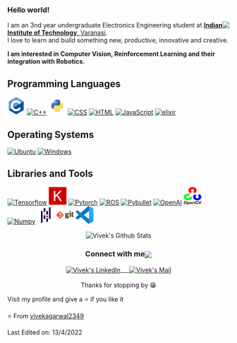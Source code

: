 <!-- ### Hi there 👋 -->

<!-- <h1 align="center">
  <b>Vivek Agarwal <img src="https://github.com/TheDudeThatCode/TheDudeThatCode/blob/master/Assets/Mario_Hello_Big.gif" width="30px"></b>
</h1>
 -->
<!-- ### <img src="https://github.com/TheDudeThatCode/TheDudeThatCode/blob/master/Assets/Hi.gif" width="1px"> Hello world!&nbsp;<img src="https://github.com/TheDudeThatCode/TheDudeThatCode/blob/master/Assets/Earth.gif" width="24px"> -->
### Hello world!
<img align="right" src="https://github.com/rajput2107/rajput2107/blob/master/Assets/Developer.gif"/>
I am an 3nd year undergraduate Electronics Engineering student at <a href="https://iitbhu.ac.in/"> <b>Indian Institute of Technology</b>, Varanasi</a>. <br>
I love to learn and build something new, productive, innovative and creative.

 **I am interested in Computer Vision, Reinforcement Learning and their integration with Robotics.**
 ## Programming Languages

<p>
    <a href="#"><img alt="C" src="https://raw.githubusercontent.com/devicons/devicon/master/icons/c/c-original.svg" width="40" height="40"></a>
    <a href="#"><img alt="C++" src="https://cdn.worldvectorlogo.com/logos/c.svg" width="40" height="40"></a>
    <a href="#"><img alt="Python" src="https://github.com/github/explore/raw/main/topics/python/python.png" width="40" height="40"></a>
    <a href="#"><img alt="CSS" src="https://cdn.worldvectorlogo.com/logos/css-3.svg" width="40" height="40"></a>
    <a href="#"><img alt="HTML" src="https://cdn.worldvectorlogo.com/logos/html-1.svg" width="40" height="40"></a>
    <a href="#"><img alt="JavaScript" src="https://cdn.worldvectorlogo.com/logos/javascript-1.svg" width="40" height="40"></a>
<a href="https://elixir-lang.org"> <img src="https://www.vectorlogo.zone/logos/elixir-lang/elixir-lang-icon.svg" alt="elixir" width="40" height="40"/> </a>
</p>

## Operating Systems
<p>
	<a href="#"><img alt="Ubuntu" src="https://cdn.worldvectorlogo.com/logos/ubuntu-4.svg" width="40" height="40"></a>
	<a href="#"><img alt="Windows" src="https://cdn.worldvectorlogo.com/logos/microsoft-windows-22.svg" width="40" height="40"></a>
<!-- 	<a href="#"><img alt="Apple" src="https://img.shields.io/badge/mac%20os-000000?logo=apple&logoColor=white"></a>
	-->

</p>

## Libraries and Tools
<p>
  <a href="#"><img alt="Tensorflow" src="https://cdn.worldvectorlogo.com/logos/tensorflow-2.svg" width="40" height="40"></a>
  <a href="#"><img alt="Keras" src="https://github.com/github/explore/blob/main/topics/keras/keras.png" width="40" height="40"></a>
  <a href="#"><img alt="Pytorch" src="https://camo.githubusercontent.com/c895dcc921b7591d8133f091d69bce4de301c6834af8a201d6a25237c80524cf/68747470733a2f2f7777772e766563746f726c6f676f2e7a6f6e652f6c6f676f732f7079746f7263682f7079746f7263682d69636f6e2e737667" width="40" height="40"></a>
  <a href="#"><img alt="ROS" src="https://camo.githubusercontent.com/e12897404e1af1edea8242140a7e6b2fba13a36ecb1484f0a7745a8e0f976409/68747470733a2f2f616e73776572732e726f732e6f72672f757066696c65732f31343535343632343236363837313136312e706e67" width="40" height="40"></a>
	<a href="#"><img alt="Pybullet" src="https://res.cloudinary.com/crunchbase-production/image/upload/c_lpad,h_256,w_256,f_auto,q_auto:eco,dpr_1/c6ne3wxa7j2sj2iezyz6" width="40" height="40"></a>
	<a href="#"><img alt="OpenAI" src="https://gym.openai.com/assets/dist/home/header/home-icon-54c30e2345.svg" width="40" height="40"></a>
	<a href="#"><img alt="openCV" src="https://raw.githubusercontent.com/github/explore/main/topics/opencv/opencv.png" width="40" height="40"></a>
	<a href="#"><img alt="Numpy" src="https://cdn.worldvectorlogo.com/logos/numpy-1.svg" width="40" height="40"></a>
	<a href="#"><img alt="Pandas" src="https://raw.githubusercontent.com/devicons/devicon/2ae2a900d2f041da66e950e4d48052658d850630/icons/pandas/pandas-original.svg" width="40" height="40"></a>
	<a href="#"><img alt="git" src="https://raw.githubusercontent.com/github/explore/80688e429a7d4ef2fca1e82350fe8e3517d3494d/topics/git/git.png" width="40" height="40"></a>
	<a href="#"><img alt="VScode" src="https://raw.githubusercontent.com/github/explore/80688e429a7d4ef2fca1e82350fe8e3517d3494d/topics/visual-studio-code/visual-studio-code.png" width="40" height="40"></a>
</p>

<!-- ## Connect with Me


<p align="center">
  <a href="https://linkedin.com/in/jaydeepyadav"><img alt="Linkedin" title="Jaydeep Yadav Linkedin" src="https://img.shields.io/badge/LinkedIn-0077B5?style=for-the-badge&logo=linkedin&logoColor=white"></a>
  <a href="https://github.com/Jaydeep-Yadav"><img alt="Github" title="Jaydeep Yadav Github" src="https://img.shields.io/badge/GitHub-100000?style=for-the-badge&logo=github&logoColor=white"></a>
  <a href="https://www.snapchat.com/add/badboy5299"><img alt="Bad Boy Snapchat" title="Jaydeep Yadav SC" src="https://img.shields.io/badge/Snapchat-FFFC00?style=for-the-badge&logo=snapchat&logoColor=white"></a>
  <a href="https://facebook.com/killerboy.jy"><img alt="Facebook" title="Jaydeep Yadav FB" src="https://img.shields.io/badge/Facebook-1877F2?style=for-the-badge&logo=facebook&logoColor=white"></a>
  <a href="https://instagram.com/bad_boy_official2"><img alt="Instagram" title="Jaydeep Yadav Instagram" src="https://img.shields.io/badge/Instagram-E4405F?style=for-the-badge&logo=instagram&logoColor=white"></a>
 </p>
 <p align="center">
  <a href="mailto:yadavjay374@gmail.com"><img alt="Gmail" title="Jaydeep Yadav Gmail" src="https://img.shields.io/badge/Gmail-D14836?style=for-the-badge&logo=gmail&logoColor=white"></a>
  <a href="https://t.me/jaydeep91"><img alt="Telegram" title="Jaydeep Yadav Telegram" src="https://img.shields.io/badge/Telegram-2CA5E0?style=for-the-badge&logo=telegram&logoColor=white"></a> 
<a href="http://twitter.com/jaydeep__Yadav_"><img alt="Twitter" title="Jaydeep Yadav Twitter" src="https://img.shields.io/badge/Twitter-1DA1F2?style=for-the-badge&logo=twitter&logoColor=white"></a>
<a href="https://www.cloudskillsboost.google/public_profiles/7d84e454-3e99-4e55-95bf-5888926e1a5e"><img alt="Qwiklabs" title="Jaydeep Yadav Qwiklabs" src="https://img.shields.io/badge/Google_Cloud-4285F4?style=for-the-badge&logo=google-cloud&logoColor=white"></a>
</p> -->

<!--
**vivekagarwal2349/vivekagarwal2349** is a ✨ _special_ ✨ repository because its `README.md` (this file) appears on your GitHub profile.

Here are some ideas to get you started:

- 🔭 I’m currently working on ...
- 🌱 I’m currently learning ...
- 👯 I’m looking to collaborate on ...
- 🤔 I’m looking for help with ...
- 💬 Ask me about ...
- 📫 How to reach me: ...
- 😄 Pronouns: ...
- ⚡ Fun fact: ...
-->

<p align="center">
<img align="center" src="https://github-readme-stats.vercel.app/api?username=vivekagarwal2349&&show_icons=true&theme=radical" alt="Vivek's Github Stats">
</p>  

<div align="center">
  <h3 align="center">Connect with me<img align="center" src="https://github.com/rajput2107/rajput2107/blob/master/Assets/Handshake.gif" height="33px" /></h3> 
</div>
<p align="center">

 <a href="https://www.linkedin.com/in/vivek-agarwal-619004200/" target="blank">
  <img align="center" alt="Vivek's LinkedIn" width="30px" src="https://www.vectorlogo.zone/logos/linkedin/linkedin-icon.svg" /> &nbsp; &nbsp;
 </a>

 <a href="mailto:vivek.agarwal.ece20@itbhu.ac.in?subject=Hello Vivek" target="blank">
  <img align="center" alt="Vivek's Mail" width="30px" src="https://www.vectorlogo.zone/logos/gmail/gmail-tile.svg" />
	 
 </a> 

  <br/>
  <br/>
  Thanks for stopping by 😁<br/>
</p>
Visit my profile and give a ⭐️ if you like it</p>

⭐️ From [vivekagarwal2349](https://github.com/vivekagarwal2349)

Last Edited on: 13/4/2022
